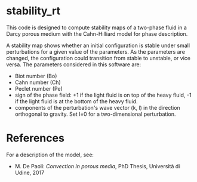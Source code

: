 # stability_rt

This code is designed to compute stability maps of a two-phase fluid in a Darcy porous medium with the Cahn-Hilliard model for phase description.

A stability map shows whether an initial configuration is stable under small perturbations for a given value of the parameters.
As the parameters are changed, the configuration could transition from stable to unstable, or vice versa.
The parameters considered in this software are:

- Biot number (Bo)
- Cahn number (Ch)
- Peclet number (Pe)
- sign of the phase field: +1 if the light fluid is on top of the heavy fluid, -1 if the light fluid is at the bottom of the heavy fluid.
- components of the perturbation's wave vector (k, l) in the direction orthogonal to gravity. Set l=0 for a two-dimensional perturbation.


# References

For a description of the model, see:

- M. De Paoli: *Convection in porous media*, PhD Thesis, Università di Udine, 2017

